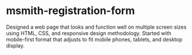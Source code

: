 # msmith-registration-form

 Designed a web page that looks and function well on multiple screen sizes using HTML, CSS, and responsive design methodology. Started with mobile-first format that adjusts to fit mobile phones, tablets, and desktop display.
